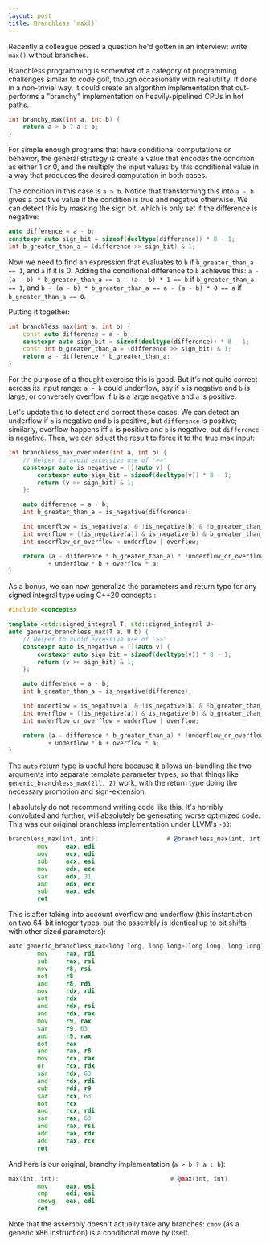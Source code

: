 ```yaml
---
layout: post
title: Branchless `max()`
---
```


Recently a colleague posed a question he'd gotten in an interview: write `max()` without branches.

Branchless programming is somewhat of a category of programming challenges similar to code golf, though occasionally with real utility. If done in a non-trivial way, it could create an algorithm implementation that out-performs a "branchy" implementation on heavily-pipelined CPUs in hot paths.

~~~ cpp
int branchy_max(int a, int b) {
    return a > b ? a : b;
}
~~~

For simple enough programs that have conditional computations or behavior, the general strategy is create a value that encodes the condition as either 1 or 0, and the multiply the input values by this conditional value in a way that produces the desired computation in both cases.

The condition in this case is `a > b`. Notice that transforming this into `a - b` gives a positive value if the condition is true and negative otherwise. We can detect this by masking the sign bit, which is only set if the difference is negative:

~~~ cpp
auto difference = a - b;
constexpr auto sign_bit = sizeof(decltype(difference)) * 8 - 1;
int b_greater_than_a = (difference >> sign_bit) & 1;
~~~

Now we need to find an expression that evaluates to `b` if `b_greater_than_a == 1`, and `a` if it is 0.
Adding the conditional difference to `b` achieves this: `a - (a - b) * b_greater_than_a == a - (a - b) * 1 == b` if `b_greater_than_a == 1`, and `b - (a - b) * b_greater_than_a == a - (a - b) * 0 == a` if `b_greater_than_a == 0`.

Putting it together:

~~~ cpp
int branchless_max(int a, int b) {
    const auto difference = a - b;
    constexpr auto sign_bit = sizeof(decltype(difference)) * 8 - 1;
    const int b_greater_than_a = (difference >> sign_bit) & 1;
    return a - difference * b_greater_than_a;
}
~~~

For the purpose of a thought exercise this is good. But it's not quite correct across its input range: `a - b` could underflow, say if `a` is negative and `b` is large, or conversely overflow if `b` is a large negative and `a` is positive.

Let's update this to detect and correct these cases. We can detect an underflow if `a` is negative and `b` is positive, but `difference` is positive; similarly, overflow happens iff `a` is positive and `b` is negative, but `difference` is negative. Then, we can adjust the result to force it to the true max input:

~~~ cpp
int branchless_max_overunder(int a, int b) {
    // Helper to avoid excessive use of '>>'
    constexpr auto is_negative = [](auto v) {
        constexpr auto sign_bit = sizeof(decltype(v)) * 8 - 1;
        return (v >> sign_bit) & 1;
    };

    auto difference = a - b;
    int b_greater_than_a = is_negative(difference);

    int underflow = is_negative(a) & !is_negative(b) & !b_greater_than_a;
    int overflow = (!is_negative(a)) & is_negative(b) & b_greater_than_a;
    int underflow_or_overflow = underflow | overflow;

    return (a - difference * b_greater_than_a) * !underflow_or_overflow
           + underflow * b + overflow * a;
}
~~~

As a bonus, we can now generalize the parameters and return type for any signed integral type using C++20 concepts.:

~~~ cpp
#include <concepts>

template <std::signed_integral T, std::signed_integral U>
auto generic_branchless_max(T a, U b) {
    // Helper to avoid excessive use of '>>'
    constexpr auto is_negative = [](auto v) {
        constexpr auto sign_bit = sizeof(decltype(v)) * 8 - 1;
        return (v >> sign_bit) & 1;
    };

    auto difference = a - b;
    int b_greater_than_a = is_negative(difference);

    int underflow = is_negative(a) & !is_negative(b) & !b_greater_than_a;
    int overflow = (!is_negative(a)) & is_negative(b) & b_greater_than_a;
    int underflow_or_overflow = underflow | overflow;

    return (a - difference * b_greater_than_a) * !underflow_or_overflow
           + underflow * b + overflow * a;
}
~~~

The `auto` return type is useful here because it allows un-bundling the two arguments into separate template parameter types, so that things like `generic_branchless_max(2ll, 2)` work, with the return type doing the necessary promotion and sign-extension.

I absolutely do not recommend writing code like this. It's horribly convoluted and further, will absolutely be generating worse optimized code. This was our original branchless implementation under LLVM's `-O3`:

~~~ asm
branchless_max(int, int):                   # @branchless_max(int, int)
        mov     eax, edi
        mov     ecx, edi
        sub     ecx, esi
        mov     edx, ecx
        sar     edx, 31
        and     edx, ecx
        sub     eax, edx
        ret
~~~

This is after taking into account overflow and underflow (this instantiation on two 64-bit integer types, but the assembly is identical up to bit shifts with other sized parameters):

~~~ asm
auto generic_branchless_max<long long, long long>(long long, long long):  # @auto generic_branchless_max<long long, long long>(long long, long long)
        mov     rax, rdi
        sub     rax, rsi
        mov     r8, rsi
        not     r8
        and     r8, rdi
        mov     rdx, rdi
        not     rdx
        and     rdx, rsi
        and     rdx, rax
        mov     r9, rax
        sar     r9, 63
        and     r9, rax
        not     rax
        and     rax, r8
        mov     rcx, rax
        or      rcx, rdx
        sar     rdx, 63
        and     rdx, rdi
        sub     rdi, r9
        sar     rcx, 63
        not     rcx
        and     rcx, rdi
        sar     rax, 63
        and     rax, rsi
        add     rax, rdx
        add     rax, rcx
        ret
~~~

And here is our original, branchy implementation (`a > b ? a : b`):

~~~ asm
max(int, int):                               # @max(int, int)
        mov     eax, esi
        cmp     edi, esi
        cmovg   eax, edi
        ret
~~~

Note that the assembly doesn't actually take any branches: `cmov` (as a generic x86 instruction) is a conditional move by itself.
